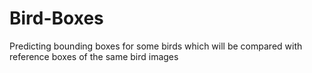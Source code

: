 # Bird-Boxes
Predicting bounding boxes for some birds which will be compared with reference boxes of the same bird images
